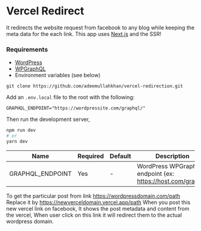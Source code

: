 # Vercel Redirect

It redirects the website request from facebook to any blog while keeping the meta data for the each link. This app uses [Next.js](https://nextjs.org/) and the SSR!

### Requirements

- [WordPress](https://wordpress.org/)
- [WPGraphQL](https://www.wpgraphql.com/)
- Environment variables (see below)

```
git clone https://github.com/adeemullahkhan/vercel-redirection.git
```

Add an `.env.local` file to the root with the following:

```
GRAPHQL_ENDPOINT="https://wordpressite.com/graphql/"
```

Then run the development server,

```bash
npm run dev
# or
yarn dev
```

| Name             | Required | Default | Description                                                 |
| ---------------- | -------- | ------- | ----------------------------------------------------------- |
| GRAPHQL_ENDPOINT | Yes      | -       | WordPress WPGraphQL endpoint (ex: https://host.com/graphl/) |

To get the particular post from link https://wordpressdomain.com/path
Replace it by https://newverceldomain.vercel.app/path
When you post this new vercel link on facebook,
It shows the post metadata and content from the vercel,
When user click on this link it will redirect them to the actual wordpress domain.
